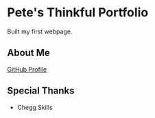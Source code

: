<h1>Pete's Thinkful Portfolio</h1> 
<p>Built my first webpage.</p>

<h2>About Me</h2>

<a href="https://github.com/kevkam-del">GitHub Profile</a>

<h2>Special Thanks</h2>

<ul>
<li>Chegg Skills</li>
</ul>
